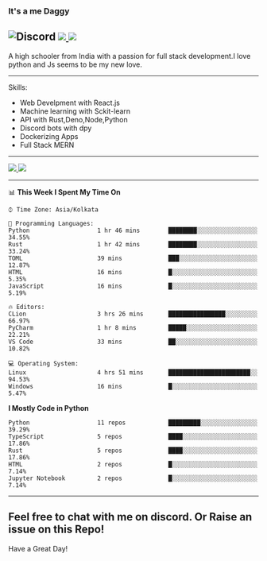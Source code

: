 
### It's a me Daggy

![Discord](https://img.shields.io/discord/491175207122370581?color=black&label=Discord&logo=discord) ![](https://img.shields.io/endpoint?url=https://dev.discordprofiles.me/api/badge/vscode/491174779278065689)<a href="https://github.com/Daggy1234">
  <img src="https://komarev.com/ghpvc/?username=Daggy1234&style=flat-square" />
</a>
 ----

A high schooler from India with a passion for full stack development.I love python and Js seems to be my new love. 

-----

Skills:

- Web Develpment with React.js
- Machine learning with Sckit-learn
- API with Rust,Deno,Node,Python
- Discord bots with dpy
- Dockerizing Apps
- Full Stack MERN

-----
<a href="https://github.com/Daggy1234">
  <img src="https://github-readme-stats.vercel.app/api?username=Daggy1234&show_icons=true&hide_border=true" />
</a><a href="https://github.com/Daggy1234">
  <img src="https://github-readme-stats.vercel.app/api/top-langs/?username=Daggy1234&layout=compact&langs_count=9&hide=css,html" />
</a>

---

<!--START_SECTION:waka-->
📊 **This Week I Spent My Time On** 

```text
⌚︎ Time Zone: Asia/Kolkata

💬 Programming Languages: 
Python                   1 hr 46 mins        ████████░░░░░░░░░░░░░░░░░   34.55% 
Rust                     1 hr 42 mins        ████████░░░░░░░░░░░░░░░░░   33.24% 
TOML                     39 mins             ███░░░░░░░░░░░░░░░░░░░░░░   12.87% 
HTML                     16 mins             █░░░░░░░░░░░░░░░░░░░░░░░░   5.35% 
JavaScript               16 mins             █░░░░░░░░░░░░░░░░░░░░░░░░   5.19%

🔥 Editors: 
CLion                    3 hrs 26 mins       ████████████████░░░░░░░░░   66.97% 
PyCharm                  1 hr 8 mins         █████░░░░░░░░░░░░░░░░░░░░   22.21% 
VS Code                  33 mins             ██░░░░░░░░░░░░░░░░░░░░░░░   10.82%

💻 Operating System: 
Linux                    4 hrs 51 mins       ███████████████████████░░   94.53% 
Windows                  16 mins             █░░░░░░░░░░░░░░░░░░░░░░░░   5.47%

```

**I Mostly Code in Python** 

```text
Python                   11 repos            █████████░░░░░░░░░░░░░░░░   39.29% 
TypeScript               5 repos             ████░░░░░░░░░░░░░░░░░░░░░   17.86% 
Rust                     5 repos             ████░░░░░░░░░░░░░░░░░░░░░   17.86% 
HTML                     2 repos             █░░░░░░░░░░░░░░░░░░░░░░░░   7.14% 
Jupyter Notebook         2 repos             █░░░░░░░░░░░░░░░░░░░░░░░░   7.14%

```



<!--END_SECTION:waka-->

---

Feel free to chat with me on discord. Or Raise an issue on this Repo!
-----
Have a Great Day!
